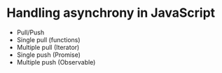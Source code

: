 # Handling asynchrony in JavaScript

- Pull/Push
- Single pull (functions)
- Multiple pull (Iterator)
- Single push (Promise)
- Multiple push (Observable)